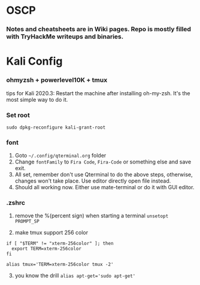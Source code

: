 # OSCP
### Notes and cheatsheets are in Wiki pages. Repo is mostly filled with TryHackMe writeups and binaries.

# Kali Config
### ohmyzsh + powerlevel10K + tmux
tips for Kali 2020.3: Restart the machine after installing oh-my-zsh. It's the most simple way to do it.

### Set root
`sudo dpkg-reconfigure kali-grant-root`

### font
1. Goto `~/.config/qterminal.org` folder
2. Change `fontFamily` to `Fira Code`, `Fira-Code` or something else and save exit.
3. All set, remember don't use Qterminal to do the above steps, otherwise, changes won't take place. Use editor directly open file instead.
4. Should all working now. Either use mate-terminal or do it with GUI editor. 

### .zshrc
1. remove the %(percent sign) when starting a terminal
`unsetopt PROMPT_SP` 

2. make tmux support 256 color
```
if [ "$TERM" != "xterm-256color" ]; then
  export TERM=xterm-256color
fi

alias tmux='TERM=xterm-256color tmux -2'
```

3. you know the drill
`alias apt-get='sudo apt-get'` 
